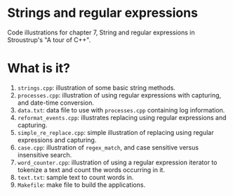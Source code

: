 # Strings and regular expressions
Code illustrations for chapter 7, String and regular expressions
in Stroustrup's "A tour of C++".

# What is it?
1. `strings.cpp`: illustration of some basic string methods.
1. `processes.cpp`: illustration of using regular expressions with
    capturing, and date-time conversion.
1. `data.txt`: data file to use with `processes.cpp` containing log
    information.
1. `reformat_events.cpp`: illustrates replacing using regular
    expressions and capturing.
1. `simple_re_replace.cpp`: simple illustration of replacing using regular
    expressions and capturing.
1. `case.cpp`: illustration of `regex_match`, and case sensitive versus
    insensitive search.
1. `word_counter.cpp`: illustration of using a regular expression iterator
    to tokenize a text and count the words occurring in it.
1. `text.txt`: sample text to count words in.
1. `Makefile`: make file to build the applications.

